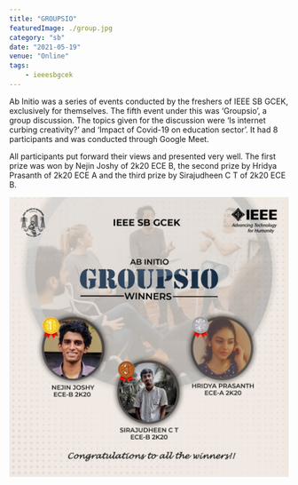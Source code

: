 ```yaml
---
title: "GROUPSIO"
featuredImage: ./group.jpg
category: "sb"
date: "2021-05-19"
venue: "Online"
tags:
    - ieeesbgcek
---
```


Ab Initio was a series of events conducted by the freshers of IEEE SB GCEK, exclusively for themselves. The fifth event under this was ‘Groupsio’, a group discussion. The topics given for the discussion were ‘Is internet curbing creativity?’ and ‘Impact of Covid-19 on education sector’. It had 8 participants and was conducted through Google Meet. 

All participants put forward their views and presented very well.
The first prize was won by Nejin Joshy of 2k20 ECE B, the second prize by Hridya Prasanth of 2k20 ECE A and the third prize by Sirajudheen C T of 2k20 ECE B.



![Winners](./group2.jpg)




